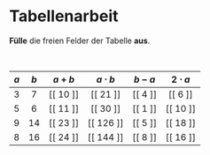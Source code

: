 <!--
version:  0.0.1

language: de

@style
input {
    text-align: center;
}
@end

formula: \carry   \textcolor{red}{\scriptsize #1}
formula: \digit   \rlap{\carry{#1}}\phantom{#2}#2
formula: \permil  \text{‰}

import: https://raw.githubusercontent.com/LiaTemplates/Tikz-Jax/main/README.md

script: https://cdn.jsdelivr.net/gh/LiaTemplates/Tikz-Jax@main/dist/index.js


tags: Tabelle, Parameter, sehr leicht, sehr niedrig, Angeben

comment: Setze für die Parameter Werte ein und fülle alle Felder der Tabelle aus.

author: Martin Lommatzsch

-->




# Tabellenarbeit

**Fülle** die freien Felder der Tabelle **aus**.

<br>

<!-- data-type="none"
data-sortable="false" -->
|  $a$  |   $b$   |  $a+b$   |  $a \cdot b$ |  $b-a$   | $2 \cdot a$ |
| :---: | :-----: | :------: | :----------: | :------: | :---------: |
|   3   |     7   | [[ 10 ]] |   [[  21 ]]  | [[  4 ]] |  [[  6 ]]   |
|   5   |     6   | [[ 11 ]] |   [[  30 ]]  | [[  1 ]] |  [[ 10 ]]   |
|   9   |    14   | [[ 23 ]] |   [[ 126 ]]  | [[  5 ]] |  [[ 18 ]]   |
|   8   |    16   | [[ 24 ]] |   [[ 144 ]]  | [[  8 ]] |  [[ 16 ]]   |